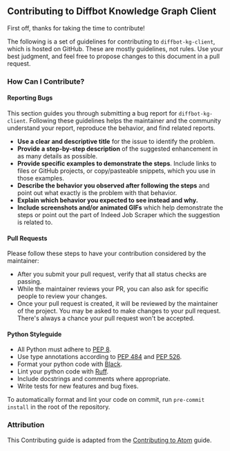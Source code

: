 ## Contributing to Diffbot Knowledge Graph Client

First off, thanks for taking the time to contribute!

The following is a set of guidelines for contributing to `diffbot-kg-client`, which is hosted on GitHub. These are mostly guidelines, not rules. Use your best judgment, and feel free to propose changes to this document in a pull request.

### How Can I Contribute?

#### Reporting Bugs

This section guides you through submitting a bug report for `diffbot-kg-client`. Following these guidelines helps the maintainer and the community understand your report, reproduce the behavior, and find related reports.

- **Use a clear and descriptive title** for the issue to identify the problem.
- **Provide a step-by-step description** of the suggested enhancement in as many details as possible.
- **Provide specific examples to demonstrate the steps**. Include links to files or GitHub projects, or copy/pasteable snippets, which you use in those examples.
- **Describe the behavior you observed after following the steps** and point out what exactly is the problem with that behavior.
- **Explain which behavior you expected to see instead and why.**
- **Include screenshots and/or animated GIFs** which help demonstrate the steps or point out the part of Indeed Job Scraper which the suggestion is related to.

#### Pull Requests

Please follow these steps to have your contribution considered by the maintainer:

- After you submit your pull request, verify that all status checks are passing.
- While the maintainer reviews your PR, you can also ask for specific people to review your changes.
- Once your pull request is created, it will be reviewed by the maintainer of the project. You may be asked to make changes to your pull request. There's always a chance your pull request won't be accepted.

#### Python Styleguide

- All Python must adhere to [PEP 8](https://www.python.org/dev/peps/pep-0008/).
- Use type annotations according to [PEP 484](https://www.python.org/dev/peps/pep-0484/) and [PEP 526](https://www.python.org/dev/peps/pep-0526/).
- Format your python code with [Black](https://github.com/ambv/black).
- Lint your python code with [Ruff](https://github.com/jendrikseipp/ruff).
- Include docstrings and comments where appropriate.
- Write tests for new features and bug fixes.

To automatically format and lint your code on commit, run `pre-commit install` in the root of the repository.

### Attribution

This Contributing guide is adapted from the [Contributing to Atom](https://github.com/atom/atom/blob/master/CONTRIBUTING.md) guide.
